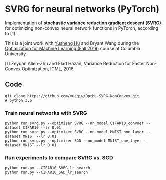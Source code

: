 # SVRG for neural networks (PyTorch)
Implementation of **stochastic variance reduction gradient descent (SVRG)** for optimizing non-convex neural network functions in PyTorch, according to [1]. 

This is a joint work with [Yusheng Hu](https://github.com/vcaptainv) and Bryant Wang during the [Optimization for Machine Learning (Fall 2019)](http://satyenkale.com/satyenkale/optml-f19/) course at Columbia University. 

[1] Zeyuan Allen-Zhu and Elad Hazan, Variance Reduction for Faster Non-Convex Optimization, ICML, 2016

## Code
```
git clone https://github.com/yueqiw/OptML-SVRG-NonConvex.git
# python 3.6
```

### Train neural networks with SVRG
```
python run_svrg.py --optimizer SVRG --nn_model CIFAR10_convnet --dataset CIFAR10 --lr 0.01
python run_svrg.py --optimizer SVRG --nn_model MNIST_one_layer --dataset MNIST --lr 0.01
python run_svrg.py --optimizer SGD --nn_model MNIST_one_layer --dataset MNIST --lr 0.01
```

### Run experiments to compare SVRG vs. SGD
```
python run.py --CIFAR10_SVRG_lr_search
python run.py --CIFAR10_SGD_lr_search
```
